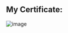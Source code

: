 ## My Certificate:
![image](https://github.com/zargiteddy/Databases-with-Python/assets/72479466/3377660a-1cd4-485e-8182-57b622134857)

